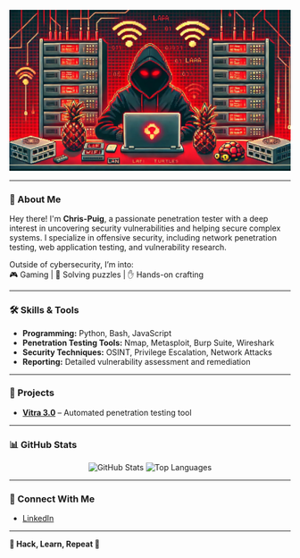 <!-- Banner -->
<p align="center">
  <img src="./githubbanner1.jpg" alt="Readme Banner" width="800">
</p>

---

### 🥷 About Me  
Hey there! I'm **Chris-Puig**, a passionate penetration tester with a deep interest in uncovering security vulnerabilities and helping secure complex systems. I specialize in offensive security, including network penetration testing, web application testing, and vulnerability research.  

Outside of cybersecurity, I’m into:  
🎮 Gaming | 🧩 Solving puzzles | ✋ Hands-on crafting  

---

### 🛠️ Skills & Tools  
- **Programming:** Python, Bash, JavaScript  
- **Penetration Testing Tools:** Nmap, Metasploit, Burp Suite, Wireshark  
- **Security Techniques:** OSINT, Privilege Escalation, Network Attacks  
- **Reporting:** Detailed vulnerability assessment and remediation  

---

### 🚀 Projects  
- **[Vitra 3.0](https://github.com/Chris-Puig/Vitra)** – Automated penetration testing tool

---

### 📊 GitHub Stats  
<p align="center">
  <!-- GitHub Stats -->
  <img src="https://github-readme-stats.vercel.app/api?username=Chris-Puig&show_icons=true&theme=radical" alt="GitHub Stats" />
<img src="https://github-readme-stats.vercel.app/api/top-langs/?username=Chris-Puig&layout=compact&theme=radical" alt="Top Languages" />
</p>

---

### 📡 Connect With Me    
- [LinkedIn](https://www.linkedin.com/in/christopher-puig-58b072221)
---

**👾 Hack, Learn, Repeat 👾**  
